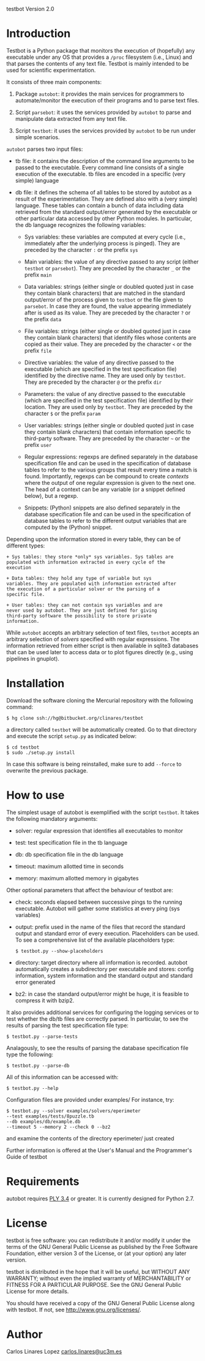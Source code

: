 testbot Version 2.0


# Introduction #

Testbot is a Python package that monitors the execution of (hopefully)
any executable under any OS that provides a `/proc` filesystem (i.e.,
Linux) and that parses the contents of any text file. Testbot is
mainly intended to be used for scientific experimentation.

It consists of three main components:

1. Package `autobot`: it provides the main services for programmers to
automate/monitor the execution of their programs and to parse text
files.

2. Script `parsebot`: it uses the services provided by `autobot` to
parse and manipulate data extracted from any text file.

3. Script `testbot`: it uses the services provided by `autobot` to be
run under simple scenarios.

`autobot` parses two input files:

* tb file: it contains the description of the command line arguments
  to be passed to the executable. Every command line consists of a
  single execution of the executable. tb files are encoded in a
  specific (very simple) language

* db file: it defines the schema of all tables to be stored by autobot
  as a result of the experimentation. They are defined also with a
  (very simple) language. These tables can contain a bunch of data
  including data retrieved from the standard output/error generated by
  the executable or other particular data accessed by other Python
  modules. In particular, the db language recognizes the following
  variables:

	+ Sys variables: these variables are computed at every cycle
	(i.e., immediately after the underlying process is
	pinged). They are preceded by the character `:` or the prefix
	`sys`

	+ Main variables: the value of any directive passed to any
	script (either `testbot` or `parsebot`). They are preceded by
	the character `_` or the prefix `main`

	+ Data variables: strings (either single or doubled quoted
	just in case they contain blank characters) that are matched
	in the standard output/error of the process given to `testbot`
	or the file given to `parsebot`. In case they are found, the
	value appearing immediately after is used as its value. They
	are preceded by the character `?` or the prefix `data`

	+ File variables: strings (either single or doubled quoted
	just in case they contain blank characters) that identify
	files whose contents are copied as their value. They are
	preceded by the character `<` or the prefix `file`

	+ Directive variables: the value of any directive passed to
	the executable (which are specified in the test specification
	file) identified by the directive name. They are used only by
	`testbot`. They are preceded by the character `@` or the
	prefix `dir`

	+ Parameters: the value of any directive passed to the
	executable (which are specified in the test specification
	file) identified by their location. They are used only by
	`testbot`. They are preceded by the character `$` or the
	prefix `param`

	+ User variables: strings (either single or doubled quoted
	just in case they contain blank characters) that contain
	information specific to third-party software. They are
	preceded by the character `~` or the prefix `user`

	+ Regular expressions: regexps are defined separately in the
	database specification file and can be used in the
	specification of database tables to refer to the various
	groups that result every time a match is found. Importantly,
	regexps can be compound to create *contexts* where the output
	of one regular expression is given to the next one. The head
	of a context can be any variable (or a snippet defined below),
	but a regexp.

	+ Snippets: (Python) snippets are also defined separately in
	the database specification file and can be used in the
	specification of database tables to refer to the different
	output variables that are computed by the (Python) snippet.

Depending upon the information stored in every table, they can be of
different types:

	+ Sys tables: they store *only* sys variables. Sys tables are
	populated with information extracted in every cycle of the
	execution

	+ Data tables: they hold any type of variable but sys
	variables. They are populated with information extracted after
	the execution of a particular solver or the parsing of a
	specific file.

	+ User tables: they can not contain sys variables and are
	never used by autobot. They are just defined for giving
	third-party software the possibility to store private
	information.

While `autobot` accepts an arbitrary selection of text files,
`testbot` accepts an arbitrary selection of *solvers* specified with
regular expressions. The information retrieved from either script is
then available in sqlite3 databases that can be used later to access
data or to plot figures directly (e.g., using pipelines in gnuplot).


# Installation #

Download the software cloning the Mercurial repository with the
following command:

    $ hg clone ssh://hg@bitbucket.org/clinares/testbot

a directory called `testbot` will be automatically created. Go to that
directory and execute the script `setup.py` as indicated below:

    $ cd testbot
    $ sudo ./setup.py install

In case this software is being reinstalled, make sure to add `--force`
to overwrite the previous package.


# How to use #

The simplest usage of autobot is exemplified with the script
`testbot`. It takes the following mandatory arguments:

* solver: regular expression that identifies all executables to
  monitor

* test: test specification file in the tb language

* db: db specification file in the db language

* timeout: maximum allotted time in seconds

* memory: maximum allotted memory in gigabytes

Other optional parameters that affect the behaviour of testbot are:

* check: seconds elapsed between successive pings to the running
  executable. Autobot will gather some statistics at every ping (sys
  variables)

* output: prefix used in the name of the files that record the
  standard output and standard error of every execution. Placeholders
  can be used. To see a comprehensive list of the available
  placeholders type:

      $ testbot.py --show-placeholders

* directory: target directory where all information is
  recorded. autobot automatically creates a subdirectory per
  executable and stores: config information, system information and
  the standard output and standard error generated

* bz2: in case the standard output/error might be huge, it is feasible
  to compress it with bzip2.

It also provides additional services for configuring the logging
services or to test whether the db/tb files are correctly parsed. In
particular, to see the results of parsing the test specification file
type:

    $ testbot.py --parse-tests

Analagously, to see the results of parsing the database specification
file type the following:

    $ testbot.py --parse-db

All of this information can be accessed with:

    $ testbot.py --help

Configuration files are provided under examples/ For instance, try:

    $ testbot.py --solver examples/solvers/eperimeter 
    --test examples/tests/8puzzle.tb 
    --db examples/db/example.db 
    --timeout 5 --memory 2 --check 0 --bz2

and examine the contents of the directory eperimeter/ just created

Further information is offered at the User's Manual and the
Programmer's Guide of testbot


# Requirements #

autobot requires [PLY 3.4](http://www.dabeaz.com/ply/) or greater. It
is currently designed for Python 2.7.


# License #

testbot is free software: you can redistribute it and/or modify it
under the terms of the GNU General Public License as published by the
Free Software Foundation, either version 3 of the License, or (at your
option) any later version.

testbot is distributed in the hope that it will be useful, but WITHOUT
ANY WARRANTY; without even the implied warranty of MERCHANTABILITY or
FITNESS FOR A PARTICULAR PURPOSE.  See the GNU General Public License
for more details.

You should have received a copy of the GNU General Public License
along with testbot.  If not, see <http://www.gnu.org/licenses/>.


# Author #

Carlos Linares Lopez <carlos.linares@uc3m.es>
